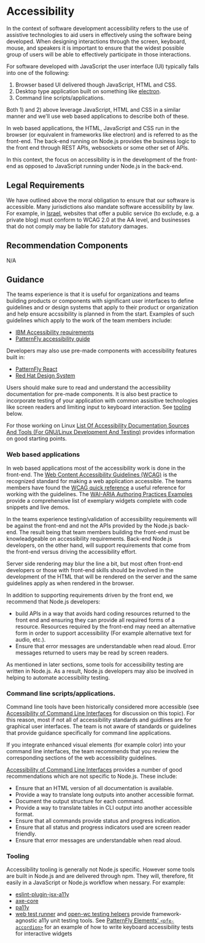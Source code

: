 # Accessibility

In the context of software development accessibility refers to
the use of assistive technologies to aid users in effectively
using the software being developed. When designing interactions
through the screen, keyboard, mouse, and speakers it is
important to ensure that the widest possible group of users will be
able to effectively participate in those interactions.

For software developed with JavaScript the user interface (UI) typically
falls into one of the following:

1) Browser based UI delivered though JavaScript, HTML and CSS.
1) Desktop type application built on something like
   [electron](https://www.electronjs.org/).
1) Command line scripts/applications.

Both 1) and 2) above leverage JavaScript,
HTML and CSS in a similar manner and we'll use
web based applications to describe both of these.

In web based applications, the HTML, JavaScript and CSS run
in the browser (or equivalent in frameworks like electron)
and is referred to as the front-end. The back-end running
on Node.js provides the business logic to the front
end through REST APIs, websockets or some other set of APIs.

In this context, the focus on accessibility is in the
development of the front-end as opposed to
JavaScript running under Node.js in the back-end.

## Legal Requirements
We have outlined above the moral obligation to ensure that our software is accessible. Many jurisdictions also mandate software accessibility by law. For example, in [Israel](https://www.gov.il/he/Departments/Guides/website_accessibility?chapterIndex=3), websites that offer a public service (to exclude, e.g. a private blog) must conform to WCAG 2.0 at the AA level, and businesses that do not comply may be liable for statutory damages.
## Recommendation Components

N/A

## Guidance

The teams experience is that it is useful for organizations and teams
building products or components with significant user interfaces to
define guidelines and or design systems that apply to their product or organization
and help ensure accssibility is planned in from the start.
Examples of such guidelines which apply to the work of the team members include:

* [IBM Accessibility requirements](https://www.ibm.com/able/requirements/requirements/)
* [PatternFly accessibility guide](https://pf4.patternfly.org/accessibility-guide/)

Developers may also use pre-made components with accessibility features built in:

* [PatternFly React](https://github.com/patternfly/patternfly-react)
* [Red Hat Design System](https://github.com/redhat-ux/red-hat-design-system/)

Users should make sure to read and understand the accessibility documentation for pre-made components.
It is also best practice to incorporate testing of your application with common
assisitive technologies like screen readers and limiting input to keyboard interaction. See [tooling](#tooling) below.

For those working on Linux
[List Of Accessibility Documentation Sources And Tools (For GNU/Linux Development And Testing)](https://desktopqe-jenkins.rhev-ci-vms.eng.rdu2.redhat.com:3200/desktopqe/d06-projects/a11y.A11y_devel_doc_sources.html)
provides information on good starting points.

### Web based applications

In web based applications most of the accessibility work is done in the front-end. The 
[Web Content Accessibility Guidelines (WCAG)](https://www.w3.org/TR/WCAG21/) is
the recognized standard for making a web application accessible. The teams
members have found the
[WCAG quick reference](https://www.w3.org/WAI/WCAG21/quickref/) a useful
reference for working with the guidelines. The [WAI-ARIA Authoring Practices Examples](https://www.w3.org/TR/wai-aria-practices/examples/) provide a comprehensive list of exemplary widgets complete with code snippets and live demos.

In the teams experience testing/validation of accessibility requirements will be
against the front-end and not the APIs provided by the Node.js back-end. The result
being that team members building the front-end must be knowleadgeable on
accessibility requirements. Back-end Node.js developers, on the other hand, will support
requirements that come from the front-end versus driving the accessibility effort.

Server side rendering may blur the line a bit, but most often front-end developers
or those with front-end skills should be involved in the development of
the HTML that will be rendered on the server and the same guidelines apply as
when rendered in the browser.

In addition to supporting requirements driven by the front end, we recommend that
Node.js developers:

* build APIs in a way that avoids hard coding resources returned to the front end and
  ensuring they can provide all required forms of a resource. Resources required by
  the front-end may need an alternative form in order to support accessibility
  (For example alternative text for audio, etc.).
* Ensure that error messages are understandable when read aloud. Error messages returned
  to users may be read by screen readers.

As mentioned in later sections, some tools for accessibility testing are written
in Node.js. As a result, Node.js developers may also be involved in helping to automate
accessibility testing.

### Command line scripts/applications.

Command line tools have been historically considered more accessible (see
[Accessibility of Command Line Interfaces](https://dl.acm.org/doi/fullHtml/10.1145/3411764.3445544)
for discussion on this topic).
For this reason, most if not all of accessibility standards and guidlines are for
graphical user interfaces. The team is not aware of standards or guidelines that
provide guidance specifically for command line applications. 

If you integrate enhanced visual elements (for example color) into your
command line interfaces, the team recommends that you review the corresponding
sections of the web accessibility guidelines.

[Accessibility of Command Line Interfaces](https://dl.acm.org/doi/fullHtml/10.1145/3411764.3445544)
provides a number of good recommendations which are not specific to Node.js. These
include:

* Ensure that an HTML version of all documentation is available.
* Provide a way to translate long outputs into another accessible format.
* Document the output structure for each command.
* Provide a way to translate tables in CLI output into another accessible format.
* Ensure that all commands provide status and progress indication.
* Ensure that all status and progress indicators used are screen reader friendly.
* Ensure that error messages are understandable when read aloud.

### Tooling

Accessibility tooling is generally not Node.js specific. However some tools are
built in Node.js and are delivered through npm. They will, therefore, fit easily in a JavaScript
or Node.js workflow when nessary. For example:
* [eslint-plugin-jsx-a11y](https://www.npmjs.com/package/eslint-plugin-jsx-a11y)
* [axe-core](https://www.npmjs.com/package/axe-core)
* [pa11y](https://www.npmjs.com/package/pa11y)
* [web test runner](https://modern-web.dev/docs/test-runner/overview/) and [open-wc testing helpers](https://open-wc.org/docs/testing/chai-a11y-axe/) provide framework-agnostic a11y unit testing tools. See [PatternFly Elements' `<pfe-accordion>`](https://github.com/patternfly/patternfly-elements/blob/6363f03d2d95db5146eee6453330b919655fb034/elements/pfe-accordion/test/pfe-accordion.spec.ts#L449-L452) for an example of how to write keyboard accessibility tests for interactive widgets
